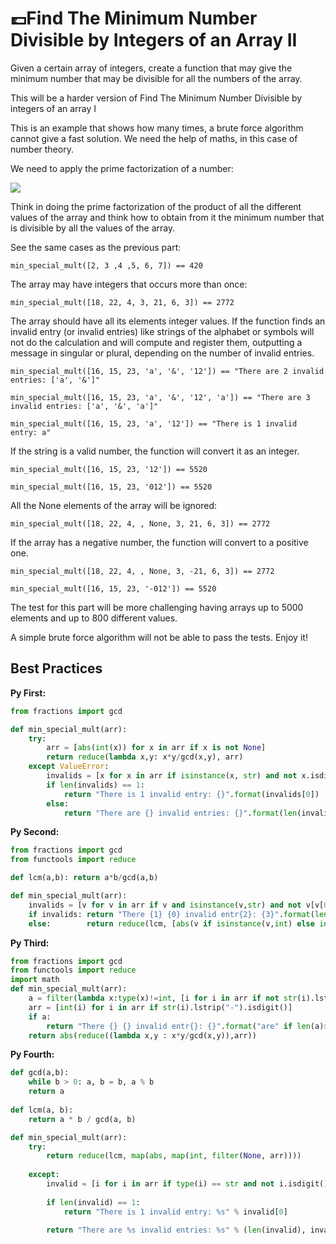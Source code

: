 # 💷Find The Minimum Number Divisible by Integers of an Array II

Given a certain array of integers, create a function that may give the minimum number that may be divisible for all the numbers of the array.

This will be a harder version of Find The Minimum Number Divisible by integers of an array I

This is an example that shows how many times, a brute force algorithm cannot give a fast solution. We need the help of maths, in this case of number theory.

We need to apply the prime factorization of a number:


<img src="http://i.imgur.com/KYanmyW.png?1">

Think in doing the prime factorization of the product of all the different values of the array and think how to obtain from it the minimum number that is divisible by all the values of the array.

See the same cases as the previous part:
~~~
min_special_mult([2, 3 ,4 ,5, 6, 7]) == 420
~~~
The array may have integers that occurs more than once:
~~~
min_special_mult([18, 22, 4, 3, 21, 6, 3]) == 2772
~~~
The array should have all its elements integer values. If the function finds an invalid entry (or invalid entries) like strings of the alphabet or symbols will not do the calculation and will compute and register them, outputting a message in singular or plural, depending on the number of invalid entries.
~~~
min_special_mult([16, 15, 23, 'a', '&', '12']) == "There are 2 invalid entries: ['a', '&']"

min_special_mult([16, 15, 23, 'a', '&', '12', 'a']) == "There are 3 invalid entries: ['a', '&', 'a']"

min_special_mult([16, 15, 23, 'a', '12']) == "There is 1 invalid entry: a"
~~~
If the string is a valid number, the function will convert it as an integer.
~~~
min_special_mult([16, 15, 23, '12']) == 5520

min_special_mult([16, 15, 23, '012']) == 5520
~~~
All the None elements of the array will be ignored:
~~~
min_special_mult([18, 22, 4, , None, 3, 21, 6, 3]) == 2772
~~~
If the array has a negative number, the function will convert to a positive one.
~~~
min_special_mult([18, 22, 4, , None, 3, -21, 6, 3]) == 2772

min_special_mult([16, 15, 23, '-012']) == 5520
~~~
The test for this part will be more challenging having arrays up to 5000 elements and up to 800 different values.

A simple brute force algorithm will not be able to pass the tests. Enjoy it!

## Best Practices

**Py First:**
~~~py
from fractions import gcd

def min_special_mult(arr):
    try:
        arr = [abs(int(x)) for x in arr if x is not None]
        return reduce(lambda x,y: x*y/gcd(x,y), arr)
    except ValueError:
        invalids = [x for x in arr if isinstance(x, str) and not x.isdigit()]
        if len(invalids) == 1:
            return "There is 1 invalid entry: {}".format(invalids[0])
        else:
            return "There are {} invalid entries: {}".format(len(invalids), invalids)
~~~

**Py Second:**
~~~py
from fractions import gcd
from functools import reduce

def lcm(a,b): return a*b/gcd(a,b) 

def min_special_mult(arr):
    invalids = [v for v in arr if v and isinstance(v,str) and not v[v[0]=='-':].isdigit()]
    if invalids: return "There {1} {0} invalid entr{2}: {3}".format(len(invalids), *(('is','y',invalids[0]) if len(invalids)==1 else ('are','ies',invalids)) )
    else:        return reduce(lcm, [abs(v if isinstance(v,int) else int(v)) for v in arr if v])
~~~

**Py Third:**
~~~py
from fractions import gcd
from functools import reduce
import math
def min_special_mult(arr):
    a = filter(lambda x:type(x)!=int, [i for i in arr if not str(i).lstrip("-").isdigit() and i!=None])
    arr = [int(i) for i in arr if str(i).lstrip("-").isdigit()]
    if a:
        return "There {} {} invalid entr{}: {}".format("are" if len(a)>1 else "is",len(a),"ies" if len(a)>1 else "y",a if len(a)>1 else a[0])
    return abs(reduce((lambda x,y : x*y/gcd(x,y)),arr))
~~~

**Py Fourth:**
~~~py
def gcd(a,b):
    while b > 0: a, b = b, a % b
    return a
    
def lcm(a, b):
    return a * b / gcd(a, b)

def min_special_mult(arr):
    try:
        return reduce(lcm, map(abs, map(int, filter(None, arr))))
    
    except:
        invalid = [i for i in arr if type(i) == str and not i.isdigit()]
        
        if len(invalid) == 1:
            return "There is 1 invalid entry: %s" % invalid[0]
        
        return "There are %s invalid entries: %s" % (len(invalid), invalid)

~~~
